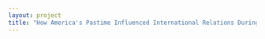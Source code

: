 ```yaml
--- 
layout: project 
title: "How America's Pastime Influenced International Relations During Times of Conflict and Peace: Digitizing the Baseball Hall of Fame and Museum's Archive of International Baseball" 
---
```



